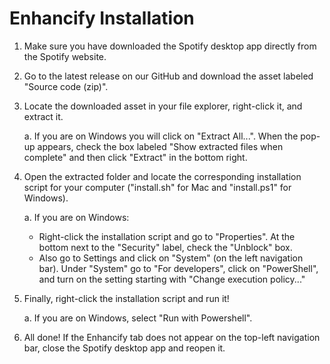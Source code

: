 # Enhancify Installation

1. Make sure you have downloaded the Spotify desktop app directly from the Spotify website.
2. Go to the latest release on our GitHub and download the asset labeled "Source code (zip)".
3. Locate the downloaded asset in your file explorer, right-click it, and extract it.

    a. If you are on Windows you will click on "Extract All...". When the pop-up appears, check the box labeled "Show extracted files when complete" and then click "Extract" in the bottom right.
   
5. Open the extracted folder and locate the corresponding installation script for your computer ("install.sh" for Mac and "install.ps1" for Windows).

    a. If you are on Windows:

      - Right-click the installation script and go to "Properties". At the bottom next to the "Security" label, check the "Unblock" box.
      - Also go to Settings and click on "System" (on the left navigation bar). Under "System" go to "For developers", click on "PowerShell", and turn on the setting starting with "Change execution policy..."
        
7. Finally, right-click the installation script and run it!

    a. If you are on Windows, select "Run with Powershell".
   
9. All done! If the Enhancify tab does not appear on the top-left navigation bar, close the Spotify desktop app and reopen it.
